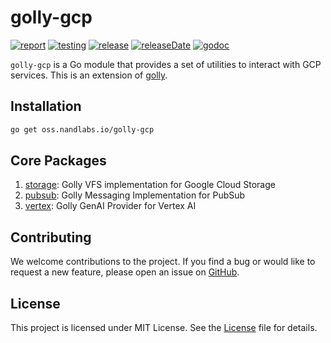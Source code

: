# golly-gcp

[![report](https://img.shields.io/badge/go%20report-A+-brightgreen.svg?style=flat)](https://goreportcard.com/report/oss.nandlabs.io/golly-gcp)
[![testing](https://img.shields.io/github/actions/workflow/status/nandlabs/golly/go_ci.yml?branch=main&event=push&color=228B22)](https://github.com/nandlabs/golly-gcp/actions?query=event%3Apush+branch%3Amain+)
[![release](https://img.shields.io/github/v/release/nandlabs/golly?label=latest&color=228B22)](https://github.com/nandlabs/golly-gcp/releases/latest)
[![releaseDate](https://img.shields.io/github/release-date/nandlabs/golly-gcp?label=released&color=00ADD8)](https://github.com/nandlabs/golly-gcp/releases/latest)
[![godoc](https://godoc.org/oss.nandlabs.io/golly?status.svg)](https://pkg.go.dev/oss.nandlabs.io/golly-gcp)

`golly-gcp` is a Go module that provides a set of utilities to interact with GCP services. This is an extension of [golly](https://github.com/nandlabs/golly).

## Installation

```bash
go get oss.nandlabs.io/golly-gcp
```

## Core Packages

1. [storage](storage/README.md): Golly VFS implementation for Google Cloud Storage
2. [pubsub](pubsub/README.md): Golly Messaging Implementation for PubSub
3. [vertex](vertex/README.md): Golly GenAI Provider for Vertex AI

## Contributing

We welcome contributions to the project. If you find a bug or would like to
request a new feature, please open an issue on
[GitHub](https://github.com/nandlabs/golly-gcp/issues).

## License

This project is licensed under MIT License. See the [License](LICENSE) file for
details.
